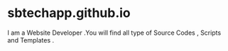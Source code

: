 # sbtechapp.github.io
I am a Website Developer .You will find all type of Source Codes , Scripts and Templates .
